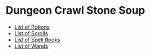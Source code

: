 # Dungeon Crawl Stone Soup #

- [List of Potions](http://crawl.chaosforge.org/index.php?title=List_of_potions)
- [List of Scrolls](http://crawl.chaosforge.org/index.php?title=Scrolls)
- [List of Spell Books](http://crawl.chaosforge.org/index.php?title=Spell_book)
- [List of Wands](http://crawl.chaosforge.org/index.php?title=Wands)
